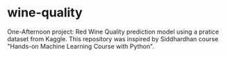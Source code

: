 # wine-quality
One-Afternoon project: Red Wine Quality prediction model using a pratice dataset from Kaggle. This repository was inspired by 
Siddhardhan course "Hands-on Machine Learning Course with Python". 
